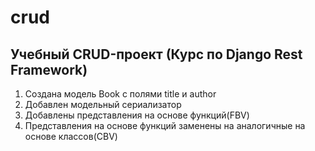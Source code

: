 # crud
## Учебный CRUD-проект (Курс по Django Rest Framework)

1. Создана модель Book с полями title и author  
2. Добавлен модельный сериализатор  
3. Добавлены представления на основе функций(FBV)
4. Представления на основе функций заменены на аналогичные на основе классов(CBV)